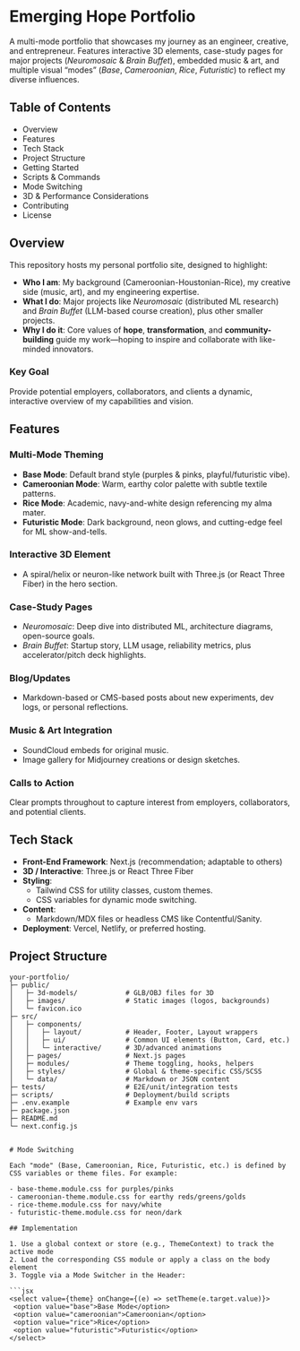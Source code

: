 # Emerging Hope Portfolio

A multi-mode portfolio that showcases my journey as an engineer, creative, and entrepreneur. Features interactive 3D elements, case-study pages for major projects (_Neuromosaic_ & _Brain Buffet_), embedded music & art, and multiple visual “modes” (_Base_, _Cameroonian_, _Rice_, _Futuristic_) to reflect my diverse influences.

## Table of Contents

- Overview
- Features
- Tech Stack
- Project Structure
- Getting Started
- Scripts & Commands
- Mode Switching
- 3D & Performance Considerations
- Contributing
- License

## Overview

This repository hosts my personal portfolio site, designed to highlight:

- **Who I am**: My background (Cameroonian-Houstonian-Rice), my creative side (music, art), and my engineering expertise.
- **What I do**: Major projects like _Neuromosaic_ (distributed ML research) and _Brain Buffet_ (LLM-based course creation), plus other smaller projects.
- **Why I do it**: Core values of **hope**, **transformation**, and **community-building** guide my work—hoping to inspire and collaborate with like-minded innovators.

### Key Goal

Provide potential employers, collaborators, and clients a dynamic, interactive overview of my capabilities and vision.

## Features

### Multi-Mode Theming

- **Base Mode**: Default brand style (purples & pinks, playful/futuristic vibe).
- **Cameroonian Mode**: Warm, earthy color palette with subtle textile patterns.
- **Rice Mode**: Academic, navy-and-white design referencing my alma mater.
- **Futuristic Mode**: Dark background, neon glows, and cutting-edge feel for ML show-and-tells.

### Interactive 3D Element

- A spiral/helix or neuron-like network built with Three.js (or React Three Fiber) in the hero section.

### Case-Study Pages

- _Neuromosaic_: Deep dive into distributed ML, architecture diagrams, open-source goals.
- _Brain Buffet_: Startup story, LLM usage, reliability metrics, plus accelerator/pitch deck highlights.

### Blog/Updates

- Markdown-based or CMS-based posts about new experiments, dev logs, or personal reflections.

### Music & Art Integration

- SoundCloud embeds for original music.
- Image gallery for Midjourney creations or design sketches.

### Calls to Action

Clear prompts throughout to capture interest from employers, collaborators, and potential clients.

## Tech Stack

- **Front-End Framework**: Next.js (recommendation; adaptable to others)
- **3D / Interactive**: Three.js or React Three Fiber
- **Styling**:
  - Tailwind CSS for utility classes, custom themes.
  - CSS variables for dynamic mode switching.
- **Content**:
  - Markdown/MDX files or headless CMS like Contentful/Sanity.
- **Deployment**: Vercel, Netlify, or preferred hosting.

## Project Structure

````plaintext
your-portfolio/
├─ public/
│   ├─ 3d-models/            # GLB/OBJ files for 3D
│   ├─ images/               # Static images (logos, backgrounds)
│   └─ favicon.ico
├─ src/
│   ├─ components/
│   │   ├─ layout/           # Header, Footer, Layout wrappers
│   │   ├─ ui/               # Common UI elements (Button, Card, etc.)
│   │   └─ interactive/      # 3D/advanced animations
│   ├─ pages/                # Next.js pages
│   ├─ modules/              # Theme toggling, hooks, helpers
│   ├─ styles/               # Global & theme-specific CSS/SCSS
│   └─ data/                 # Markdown or JSON content
├─ tests/                    # E2E/unit/integration tests
├─ scripts/                  # Deployment/build scripts
├─ .env.example              # Example env vars
├─ package.json
├─ README.md
└─ next.config.js


# Mode Switching

Each "mode" (Base, Cameroonian, Rice, Futuristic, etc.) is defined by CSS variables or theme files. For example:

- base-theme.module.css for purples/pinks
- cameroonian-theme.module.css for earthy reds/greens/golds
- rice-theme.module.css for navy/white
- futuristic-theme.module.css for neon/dark

## Implementation

1. Use a global context or store (e.g., ThemeContext) to track the active mode
2. Load the corresponding CSS module or apply a class on the body element
3. Toggle via a Mode Switcher in the Header:

```jsx
<select value={theme} onChange={(e) => setTheme(e.target.value)}>
 <option value="base">Base Mode</option>
 <option value="cameroonian">Cameroonian</option>
 <option value="rice">Rice</option>
 <option value="futuristic">Futuristic</option>
</select>
````
